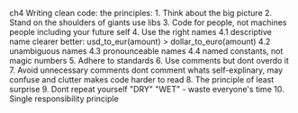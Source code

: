 ch4
  Writing clean code: the principles:
    1.  Think about the big picture
    2.  Stand on the shoulders of giants
            use libs
    3.  Code for people, not machines
            people including your future self
    4.  Use the right names
            4.1 descriptive name
                  clearer better: usd_to_eur(amount) > dollar_to_euro(amount) 
            4.2 unambiguous names
            4.3 pronounceable names
            4.4 named constants, not magic numbers
    5.  Adhere to standards
    6.  Use comments
            but dont overdo it
    7.  Avoid unnecessary comments
            dont comment whats self-explinary, may confuse and clutter makes code harder to read
    8.  The principle of least surprise
    9.  Dont repeat yourself
            "DRY"
            "WET" - waste everyone's time
    10. Single responsibility principle 
  
